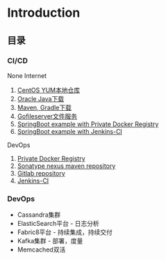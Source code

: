 # Introduction

## 目录

### CI/CD

None Internet

1. [CentOS YUM本地仓库](./centos-devops-sync-repo)
1. [Oracle Java下载](./get-oracle-java-intro.md)
1. [Maven, Gradle下载](./get-maven-and-gradle.md)
1. [Gofileserver文件服务](./dockernized-gofileserver.md)
1. [SpringBoot example with Private Docker Registry](./docker-distribution/springboot-example.md)
1. [SpringBoot example with Jenkins-CI](./jenkins)

DevOps

1. [Private Docker Registry](./docker-distribution)
1. [Sonatype nexus maven repository](./sonatype-nexus)
1. [Gitlab repository](./gitlab)
1. [Jenkins-CI](./jenkins)

### DevOps

* Cassandra集群
* ElasticSearch平台 - 日志分析
* Fabric8平台       - 持续集成，持续交付
* Kafka集群         - 部署，度量
* Memcached双活
